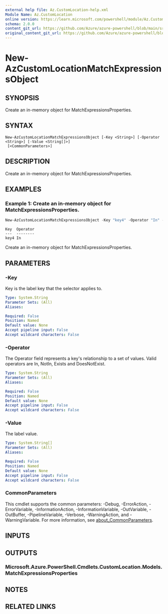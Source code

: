 ```yaml
---
external help file: Az.CustomLocation-help.xml
Module Name: Az.CustomLocation
online version: https://learn.microsoft.com/powershell/module/Az.CustomLocation/new-azcustomlocationmatchexpressionsobject
schema: 2.0.0
content_git_url: https://github.com/Azure/azure-powershell/blob/main/src/CustomLocation/CustomLocation/help/New-AzCustomLocationMatchExpressionsObject.md
original_content_git_url: https://github.com/Azure/azure-powershell/blob/main/src/CustomLocation/CustomLocation/help/New-AzCustomLocationMatchExpressionsObject.md
---
```


# New-AzCustomLocationMatchExpressionsObject

## SYNOPSIS
Create an in-memory object for MatchExpressionsProperties.

## SYNTAX

```
New-AzCustomLocationMatchExpressionsObject [-Key <String>] [-Operator <String>] [-Value <String[]>]
 [<CommonParameters>]
```

## DESCRIPTION
Create an in-memory object for MatchExpressionsProperties.

## EXAMPLES

### Example 1: Create an in-memory object for MatchExpressionsProperties.
```powershell
New-AzCustomLocationMatchExpressionsObject -Key "key4" -Operator "In" -Value "value4"
```

```output
Key  Operator
---  --------
key4 In
```

Create an in-memory object for MatchExpressionsProperties.

## PARAMETERS

### -Key
Key is the label key that the selector applies to.

```yaml
Type: System.String
Parameter Sets: (All)
Aliases:

Required: False
Position: Named
Default value: None
Accept pipeline input: False
Accept wildcard characters: False
```

### -Operator
The Operator field represents a key's relationship to a set of values.
Valid operators are In, NotIn, Exists and DoesNotExist.

```yaml
Type: System.String
Parameter Sets: (All)
Aliases:

Required: False
Position: Named
Default value: None
Accept pipeline input: False
Accept wildcard characters: False
```

### -Value
The label value.

```yaml
Type: System.String[]
Parameter Sets: (All)
Aliases:

Required: False
Position: Named
Default value: None
Accept pipeline input: False
Accept wildcard characters: False
```

### CommonParameters
This cmdlet supports the common parameters: -Debug, -ErrorAction, -ErrorVariable, -InformationAction, -InformationVariable, -OutVariable, -OutBuffer, -PipelineVariable, -Verbose, -WarningAction, and -WarningVariable. For more information, see [about_CommonParameters](http://go.microsoft.com/fwlink/?LinkID=113216).

## INPUTS

## OUTPUTS

### Microsoft.Azure.PowerShell.Cmdlets.CustomLocation.Models.MatchExpressionsProperties

## NOTES

## RELATED LINKS

